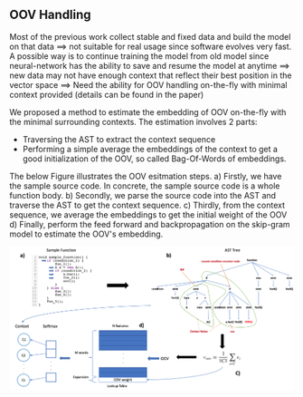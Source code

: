 ## OOV Handling

Most of the previous work collect stable and fixed data and build the model on that data ==> not suitable for real usage since software evolves very fast. 
A possible way is to continue training the model from old model since neural-network has the ability to save and resume the model at anytime ==> new data may not have enough context that reflect their best position in the vector space 
==> Need the ability for OOV handling on-the-fly with minimal context provided (details can be found in the paper)

We proposed a method to estimate the embedding of OOV on-the-fly with the minimal surrounding contexts. The estimation involves 2 parts:
- Traversing the AST to extract the context sequence
- Performing a simple average the embeddings of the context to get a good initialization of the OOV, so called Bag-Of-Words of embeddings.

The below Figure illustrates the OOV esitmation steps.
a) Firstly, we have the sample source code. In concrete, the sample source code is a whole function body.
b) Secondly, we parse the source code into the AST and traverse the AST to get the context sequence.
c) Thirdly, from the context sequence, we average the embeddings to get the initial weight of the OOV
d) Finally, perform the feed forward and backpropagation on the skip-gram model to estimate the OOV's embedding.

![OOV Estimation](figs/oov_estimation.png)
